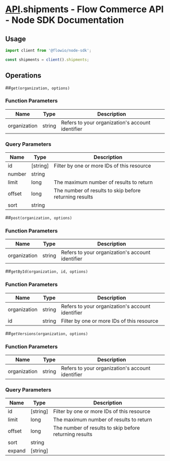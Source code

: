 # [API](README.md).shipments - Flow Commerce API - Node SDK Documentation

## Usage

```JavaScript
import client from '@flowio/node-sdk';

const shipments = client().shipments;
```

## Operations

##`get(organization, options)`

### Function Parameters

| Name  | Type | Description |
| ---- | ---- | ---- |
| organization | string | Refers to your organization&#x27;s account identifier |

### Query Parameters

| Name  | Type | Description |
| ---- | ---- | ---- |
| id | [string] | Filter by one or more IDs of this resource |
| number | string |  |
| limit | long | The maximum number of results to return |
| offset | long | The number of results to skip before returning results |
| sort | string |  |

##`post(organization, options)`

### Function Parameters

| Name  | Type | Description |
| ---- | ---- | ---- |
| organization | string | Refers to your organization&#x27;s account identifier |


##`getById(organization, id, options)`

### Function Parameters

| Name  | Type | Description |
| ---- | ---- | ---- |
| organization | string | Refers to your organization&#x27;s account identifier |
| id | string | Filter by one or more IDs of this resource |


##`getVersions(organization, options)`

### Function Parameters

| Name  | Type | Description |
| ---- | ---- | ---- |
| organization | string | Refers to your organization&#x27;s account identifier |

### Query Parameters

| Name  | Type | Description |
| ---- | ---- | ---- |
| id | [string] | Filter by one or more IDs of this resource |
| limit | long | The maximum number of results to return |
| offset | long | The number of results to skip before returning results |
| sort | string |  |
| expand | [string] |  |

